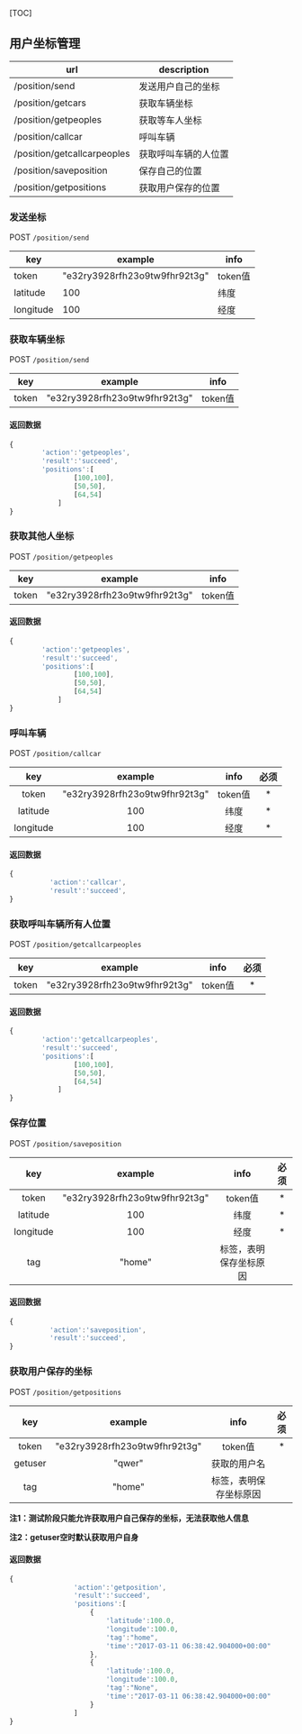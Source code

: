 [TOC]

## 用户坐标管理

| url                         | description |
| --------------------------- | ----------- |
| /position/send              | 发送用户自己的坐标   |
| /position/getcars           | 获取车辆坐标      |
| /position/getpeoples        | 获取等车人坐标     |
| /position/callcar           | 呼叫车辆        |
| /position/getcallcarpeoples | 获取呼叫车辆的人位置  |
| /position/saveposition      | 保存自己的位置     |
| /position/getpositions      | 获取用户保存的位置   |

### 发送坐标

POST `/position/send`

| key       | example                       | info   |
| --------- | ----------------------------- | ------ |
| token     | "e32ry3928rfh23o9tw9fhr92t3g" | token值 |
| latitude  | 100                           | 纬度     |
| longitude | 100                           | 经度     |





### 获取车辆坐标

POST `/position/send`

| key   | example                       | info   |
| ----- | ----------------------------- | ------ |
| token | "e32ry3928rfh23o9tw9fhr92t3g" | token值 |

####  返回数据

```javascript
{
        'action':'getpeoples',
        'result':'succeed',
        'positions':[
        		[100,100],
        		[50,50],
        		[64,54]
        	]
}
```





### 获取其他人坐标

POST `/position/getpeoples`

| key   | example                       | info   |
| ----- | ----------------------------- | ------ |
| token | "e32ry3928rfh23o9tw9fhr92t3g" | token值 |

####  返回数据

```javascript
{
        'action':'getpeoples',
        'result':'succeed',
        'positions':[
        		[100,100],
        		[50,50],
        		[64,54]
        	]
}
```





### 呼叫车辆

POST `/position/callcar`

|    key    |            example            |  info  |  必须  |
| :-------: | :---------------------------: | :----: | :--: |
|   token   | "e32ry3928rfh23o9tw9fhr92t3g" | token值 |  *   |
| latitude  |              100              |   纬度   |  *   |
| longitude |              100              |   经度   |  *   |

####  返回数据

```javascript
{
          'action':'callcar',
          'result':'succeed',
}
```




### 获取呼叫车辆所有人位置

POST `/position/getcallcarpeoples`

|  key  |            example            |  info  |  必须  |
| :---: | :---------------------------: | :----: | :--: |
| token | "e32ry3928rfh23o9tw9fhr92t3g" | token值 |  *   |


####  返回数据

```javascript
{
        'action':'getcallcarpeoples',
        'result':'succeed',
        'positions':[
        		[100,100],
        		[50,50],
        		[64,54]
        	]
}
```





### 保存位置

POST `/position/saveposition`

|    key    |            example            |    info     |  必须  |
| :-------: | :---------------------------: | :---------: | :--: |
|   token   | "e32ry3928rfh23o9tw9fhr92t3g" |   token值    |  *   |
| latitude  |              100              |     纬度      |  *   |
| longitude |              100              |     经度      |  *   |
|    tag    |            "home"             | 标签，表明保存坐标原因 |      |


####  返回数据

```javascript
{
          'action':'saveposition',
          'result':'succeed',
}
```





### 获取用户保存的坐标

POST `/position/getpositions`

|   key   |            example            |    info     |  必须  |
| :-----: | :---------------------------: | :---------: | :--: |
|  token  | "e32ry3928rfh23o9tw9fhr92t3g" |   token值    |  *   |
| getuser |            "qwer"             |   获取的用户名    |      |
|   tag   |            "home"             | 标签，表明保存坐标原因 |      |

**注1：测试阶段只能允许获取用户自己保存的坐标，无法获取他人信息**

**注2：getuser空时默认获取用户自身**

####  返回数据

```javascript
{
                'action':'getposition',
                'result':'succeed',
                'positions':[
                 	{
                        'latitude':100.0,
                        'longitude':100.0,
                        'tag':"home",
                        'time':"2017-03-11 06:38:42.904000+00:00"
                 	},
                  	{
                        'latitude':100.0,
                        'longitude':100.0,
                        'tag':"None",
                        'time':"2017-03-11 06:38:42.904000+00:00"                      
                  	}
                ]
}
```